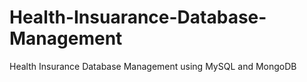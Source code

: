 # Health-Insuarance-Database-Management
Health Insurance Database Management using MySQL and MongoDB
